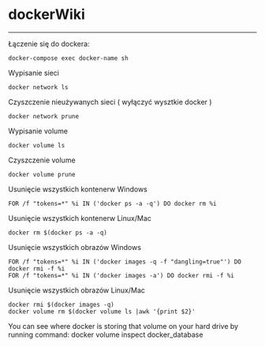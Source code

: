 # dockerWiki
---------------
Łączenie się do dockera:
```
docker-compose exec docker-name sh
```

Wypisanie sieci
```
docker network ls
```
Czyszczenie nieużywanych sieci ( wyłączyć wysztkie docker )
```
docker network prune
```


Wypisanie volume
```
docker volume ls
```
Czyszczenie volume
```
docker volume prune
```


Usunięcie wszystkich kontenerw Windows
```
FOR /f "tokens=*" %i IN ('docker ps -a -q') DO docker rm %i
```
Usunięcie wszystkich kontenerw Linux/Mac
```
docker rm $(docker ps -a -q)
```


Usunięcie wszystkich obrazów Windows
```
FOR /f "tokens=*" %i IN ('docker images -q -f "dangling=true"') DO docker rmi -f %i
FOR /f "tokens=*" %i IN ('docker images -a') DO docker rmi -f %i
```
Usunięcie wszystkich obrazów Linux/Mac
```
docker rmi $(docker images -q)
docker volume rm $(docker volume ls |awk '{print $2}'
```

You can see where docker is storing that volume on your hard drive by running command:
docker volume inspect docker_database
